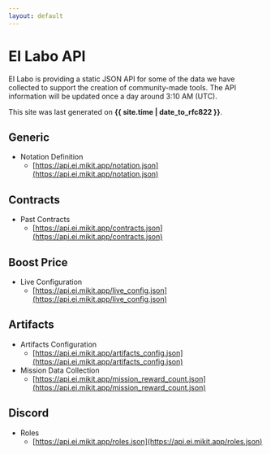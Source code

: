 ```yaml
---
layout: default
---
```


# EI Labo API

EI Labo is providing a static JSON API for some of the data we have collected to support the creation of community-made tools. The API information will be updated once a day around 3:10 AM (UTC).

This site was last generated on **{{ site.time | date_to_rfc822 }}**.

## Generic

- Notation Definition
  - [https://api.ei.mikit.app/notation.json](https://api.ei.mikit.app/notation.json)

## Contracts

- Past Contracts
  - [https://api.ei.mikit.app/contracts.json](https://api.ei.mikit.app/contracts.json)

## Boost Price

- Live Configuration
  - [https://api.ei.mikit.app/live_config.json](https://api.ei.mikit.app/live_config.json)

## Artifacts

- Artifacts Configuration
  - [https://api.ei.mikit.app/artifacts_config.json](https://api.ei.mikit.app/artifacts_config.json)
- Mission Data Collection
  - [https://api.ei.mikit.app/mission_reward_count.json](https://api.ei.mikit.app/mission_reward_count.json)

## Discord

- Roles
  - [https://api.ei.mikit.app/roles.json](https://api.ei.mikit.app/roles.json)
